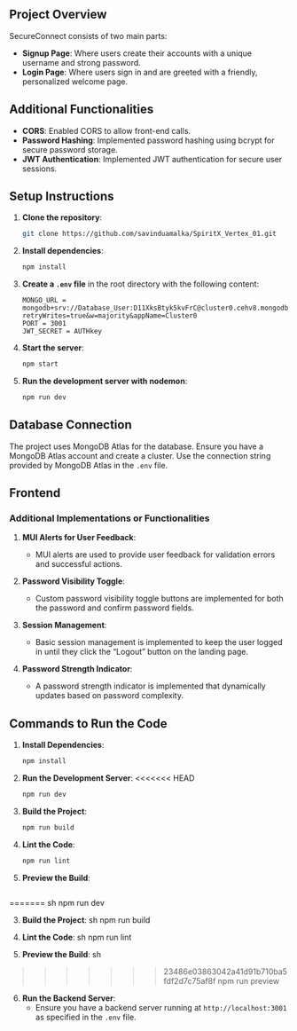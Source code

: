 ## Project Overview

SecureConnect consists of two main parts:
- **Signup Page**: Where users create their accounts with a unique username and strong password.
- **Login Page**: Where users sign in and are greeted with a friendly, personalized welcome page.

## Additional Functionalities

- **CORS**: Enabled CORS to allow front-end calls.
- **Password Hashing**: Implemented password hashing using bcrypt for secure password storage.
- **JWT Authentication**: Implemented JWT authentication for secure user sessions.

## Setup Instructions

1. **Clone the repository**:
    ```sh
    git clone https://github.com/savinduamalka/SpiritX_Vertex_01.git
    ```

2. **Install dependencies**:
    ```sh
    npm install
    ```

3. **Create a `.env` file** in the root directory with the following content:
    ```properties
    MONGO_URL = mongodb+srv://Database_User:D11XksBtyk5kvFrC@cluster0.cehv8.mongodb.net/?retryWrites=true&w=majority&appName=Cluster0
    PORT = 3001
    JWT_SECRET = AUTHkey
    ```

4. **Start the server**:
    ```sh
    npm start
    ```

5. **Run the development server with nodemon**:
    ```sh
    npm run dev
    ```

## Database Connection

The project uses MongoDB Atlas for the database. Ensure you have a MongoDB Atlas account and create a cluster. Use the connection string provided by MongoDB Atlas in the `.env` file.

## Frontend

### Additional Implementations or Functionalities


1. **MUI Alerts for User Feedback**:
   - MUI alerts are used to provide user feedback for validation errors and successful actions.

2. **Password Visibility Toggle**:
   - Custom password visibility toggle buttons are implemented for both the password and confirm password fields.

3. **Session Management**:
   - Basic session management is implemented to keep the user logged in until they click the “Logout” button on the landing page.

4. **Password Strength Indicator**:
   - A password strength indicator is implemented that dynamically updates based on password complexity.

## Commands to Run the Code

1. **Install Dependencies**:
   ```sh
   npm install

2. **Run the Development Server**:
<<<<<<< HEAD
   ```sh
   npm run dev
   
3. **Build the Project**:
   ```sh
   npm run build
   
4. **Lint the Code**:
   ```sh
   npm run lint
   
5. **Preview the Build**:
   ```sh
=======
sh
   npm run dev
   
3. **Build the Project**:
sh
   npm run build
   
4. **Lint the Code**:
sh
   npm run lint
   
5. **Preview the Build**:
sh
>>>>>>> 23486e03863042a41d91b710ba5fdf2d7c75af8f
   npm run preview
   
6. **Run the Backend Server**:
   - Ensure you have a backend server running at `http://localhost:3001` as specified in the `.env` file.

